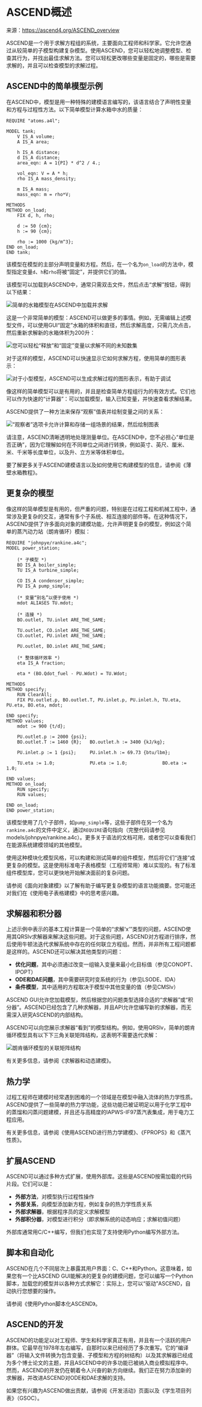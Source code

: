 # ASCEND概述

来源：https://ascend4.org/ASCEND_overview

ASCEND是一个用于求解方程组的系统，主要面向工程师和科学家。它允许您通过从较简单的子模型构建复杂模型。使用ASCEND，您可以轻松地调整模型、检查其行为，并找出最佳求解方法。您可以轻松更改哪些变量是固定的，哪些是需要求解的，并且可以检查模型的求解过程。

## ASCEND中的简单模型示例
在ASCEND中，模型是用一种特殊的建模语言编写的，该语言结合了声明性变量和方程与过程性方法。以下简单模型计算水箱中水的质量：

```ascend
REQUIRE "atoms.a4l";

MODEL tank;
    V IS_A volume;
    A IS_A area;

    h IS_A distance;
    d IS_A distance;
    area_eqn: A = 1{PI} * d^2 / 4.;

    vol_eqn: V = A * h;
    rho IS_A mass_density;

    m IS_A mass;
    mass_eqn: m = rho*V;

METHODS
METHOD on_load;
    FIX d, h, rho;

    d := 50 {cm};
    h := 90 {cm};

    rho := 1000 {kg/m^3};
END on_load;
END tank;
```

该模型在模型的主部分声明变量和方程。然后，在一个名为`on_load`的方法中，模型指定变量`d`、`h`和`rho`将被“固定”，并提供它们的值。

该模型可以加载到ASCEND中，通常只需双击文件，然后点击“求解”按钮，得到以下结果：

![简单的水箱模型在ASCEND中加载并求解](https://ascend4.org/wiki/File:Tank_model_solved.png)

这是一个非常简单的模型：ASCEND可以做更多的事情。例如，无需编辑上述模型文件，可以使用GUI“固定”水箱的体积和直径，然后求解高度，只需几次点击，然后重新求解新的水箱体积为200升：

![您可以轻松“释放”和“固定”变量以求解不同的未知数集](https://ascend4.org/wiki/File:Tank_model_solved_for_height.png)

对于这样的模型，ASCEND可以快速显示它如何求解方程，使用简单的图形表示：

![对于小型模型，ASCEND可以生成求解过程的图形表示，有助于调试](https://ascend4.org/wiki/File:Tank_model_incidence.png)

像这样的简单模型可以是有用的，并且是检查简单方程组行为的有效方式。它们也可以作为快速的“计算器”：可以加载模型，输入已知变量，并快速查看求解结果。

ASCEND提供了一种方法来保存“观察”值表并绘制变量之间的关系：

![“观察者”选项卡允许计算和存储一组场景的结果，然后绘制图表](https://ascend4.org/wiki/File:Tank_model_observer.png)

请注意，ASCEND清晰透明地处理测量单位。在ASCEND中，您不必担心“单位是否正确”，因为它理解如何在不同单位之间进行转换，例如英寸、英尺、厘米、米、千米等长度单位，以及升、立方米等体积单位。

要了解更多关于ASCEND建模语言以及如何使用它构建模型的信息，请参阅《薄壁水箱教程》。

## 更复杂的模型
像这样的简单模型是有用的，但严重的问题，特别是在过程工程和机械工程中，通常涉及更复杂的交互，通常有多个子系统、相互连接的部件等。在这种情况下，ASCEND提供了许多面向对象的建模功能，允许声明更复杂的模型，例如这个简单的蒸汽动力站（朗肯循环）模拟：

```ascend
REQUIRE "johnpye/rankine.a4c";
MODEL power_station;

    (* 子模型 *)
    BO IS_A boiler_simple;
    TU IS_A turbine_simple;

    CO IS_A condenser_simple;
    PU IS_A pump_simple;

    (* 变量“别名”以便于使用 *)
    mdot ALIASES TU.mdot;

    (* 连接 *)
    BO.outlet, TU.inlet ARE_THE_SAME;

    TU.outlet, CO.inlet ARE_THE_SAME;
    CO.outlet, PU.inlet ARE_THE_SAME;

    PU.outlet, BO.inlet ARE_THE_SAME;

    (* 整体循环效率 *)
    eta IS_A fraction;

    eta * (BO.Qdot_fuel - PU.Wdot) = TU.Wdot;

METHODS
METHOD specify;
    RUN ClearAll;
    FIX PU.outlet.p, BO.outlet.T, PU.inlet.p, PU.inlet.h, TU.eta, PU.eta, BO.eta, mdot;

END specify;
METHOD values;
    mdot := 900 {t/d};

    PU.outlet.p := 2000 {psi};
    BO.outlet.T := 1460 {R};   BO.outlet.h := 3400 {kJ/kg};

    PU.inlet.p := 1 {psi};     PU.inlet.h := 69.73 {btu/lbm};

    TU.eta := 1.0;             PU.eta := 1.0;             BO.eta := 1.0;

END values;
METHOD on_load;
    RUN specify;
    RUN values;

END on_load;
END power_station;
```

该模型使用了几个子部件，如`pump_simple`等，这些子部件在另一个名为`rankine.a4c`的文件中定义，通过`REQUIRE`语句指向（完整代码请参见models/johnpye/rankine.a4c）。更多关于语法的文档可用，或者您可以查看我们在能源系统建模领域的其他模型。

使用这种模块化模型风格，可以构建和测试简单的组件模型，然后将它们“连接”成更复杂的模型。这是使用标准电子表格模型（工程师常用）难以实现的。有了标准组件模型库，您可以更快地开始解决面前的复杂问题。

请参阅《面向对象建模》以了解有助于编写更复杂模型的语言功能摘要。您可能还对我们在《使用电子表格建模》中的思考感兴趣。

## 求解器和积分器
上述示例中表示的基本工程计算是一个简单的“求解‘x’”类型的问题，ASCEND使用其QRSlv求解器来解决这些问题。对于这些问题，ASCEND对方程进行排序，然后使用牛顿法迭代求解系统中存在的任何联立方程组。然而，并非所有工程问题都是这样的。ASCEND还可以解决其他类型的问题：

- **优化问题**，其中必须通过改变一组输入变量来最小化目标值（参见CONOPT、IPOPT）
- **ODE和DAE问题**，其中需要研究时变系统的行为（参见LSODE、IDA）
- **条件模型**，其中适用的方程取决于模型中其他变量的值（参见CMSlv）

ASCEND GUI允许您加载模型，然后根据您的问题类型选择合适的“求解器”或“积分器”。ASCEND已经包含了几种求解器，并且API允许您编写新的求解器，而无需深入研究ASCEND的内部结构。

ASCEND可以向您展示求解器“看到”的模型结构。例如，使用QRSlv，简单的朗肯循环模型具有以下下三角关联矩阵结构，这表明不需要迭代求解：

![朗肯循环模型的关联矩阵结构](https://ascend4.org/wiki/File:Rankine-incidence1.png)

有关更多信息，请参阅《求解器和动态建模》。

## 热力学
过程工程师在建模时经常遇到困难的一个领域是在模型中融入流体的热力学性质。ASCEND提供了一些简单的热力学功能，这些功能已被证明足以用于化学工程中的蒸馏和闪蒸问题建模，并且还与高精度的IAPWS-IF97蒸汽表集成，用于电力工程应用。

有关更多信息，请参阅《使用ASCEND进行热力学建模》、《FPROPS》和《蒸汽性质》。

## 扩展ASCEND
ASCEND可以通过多种方式扩展，使用外部库。这些是ASCEND按需加载的代码片段。它们可以是：

- **外部方法**，对模型执行过程性操作
- **外部关系**，向模型添加新方程，例如复杂的热力学性质关系
- **外部求解器**，根据程序员的定义求解模型
- **外部积分器**，对模型进行积分（即求解系统的动态响应；求解初值问题）

外部库通常用C/C++编写，但我们也实现了支持使用Python编写外部方法。

## 脚本和自动化
ASCEND在几个不同层次上暴露其用户界面：C、C++和Python。这意味着，如果您有一个比ASCEND GUI能解决的更复杂的建模问题，您可以编写一个Python脚本，加载您的模型并以各种方式求解它：实际上，您可以“驱动”ASCEND，自动执行您想要的操作。

请参阅《使用Python脚本化ASCEND》。

## ASCEND的开发
ASCEND的功能足以对工程师、学生和科学家真正有用，并且有一个活跃的用户群体。它最早在1978年左右编写，自那时以来已经经历了多次重写。它的“编译器”（将输入文件转换为包含变量、子模型和方程的树结构）以及其求解器已经成为多个博士论文的主题，并且ASCEND中的许多功能已被纳入商业模拟程序中。然而，ASCEND的开发仍在朝着令人兴奋的新方向继续。我们正在努力添加新的求解器，并改进ASCEND对ODE和DAE求解的支持。

如果您有兴趣为ASCEND做出贡献，请参阅《开发活动》页面以及《学生项目列表》（GSOC）。